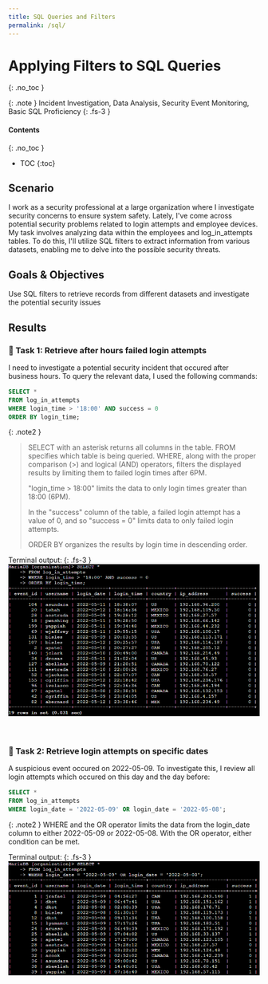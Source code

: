 ```yaml
---
title: SQL Queries and Filters
permalink: /sql/
---
```

# Applying Filters to SQL Queries
{: .no_toc }

{: .note }
Incident Investigation, Data Analysis, Security Event Monitoring, Basic SQL Proficiency
{: .fs-3 }

#### Contents
{: .no_toc }
- TOC
{:toc}

## Scenario
I work as a security professional at a large organization where I investigate security concerns to ensure system safety. Lately, I've come across potential security problems related to login attempts and employee devices. My task involves analyzing data within the employees and log_in_attempts tables. To do this, I'll utilize SQL filters to extract information from various datasets, enabling me to delve into the possible security threats.

## Goals & Objectives
Use SQL filters to retrieve records from different datasets and investigate the potential security issues

## Results
### 📄 Task 1: Retrieve after hours failed login attempts

I need to investigate a potential security incident that occured after business hours. To query the relevant data, I used the following commands:
```sql
SELECT *
FROM log_in_attempts
WHERE login_time > '18:00' AND success = 0
ORDER BY login_time;
```

{: .note2 }
> SELECT with an asterisk returns all columns in the table. FROM specifies which table is being queried. WHERE, along with the proper comparison (>) and logical (AND) operators, filters the displayed results by limiting them to failed login times after 6PM. 
>
> "login_time > 18:00" limits the data to only login times greater than 18:00 (6PM).
>
> In the "success" column of the table, a failed login attempt has a value of 0, and so "success = 0" limits data to only failed login attempts.
>
> ORDER BY organizes the results by login time in descending order.


Terminal output:
{: .fs-3 }
![](/assets/images/sql/step3.png)
<br>
<br>
<br>
### 📄 Task 2: Retrieve login attempts on specific dates
A suspicious event occured on 2022-05-09. To investigate this, I review all login attempts which occured on this day and the day before:
```sql
SELECT *
FROM log_in_attempts
WHERE login_date = '2022-05-09' OR login_date = '2022-05-08';
```

{: .note2 }
WHERE and the OR operator limits the data from the login_date column to either 2022-05-09 or 2022-05-08. With the OR operator, either condition can be met.

Terminal output:
{: .fs-3 }
![](/assets/images/sql/step4.png)